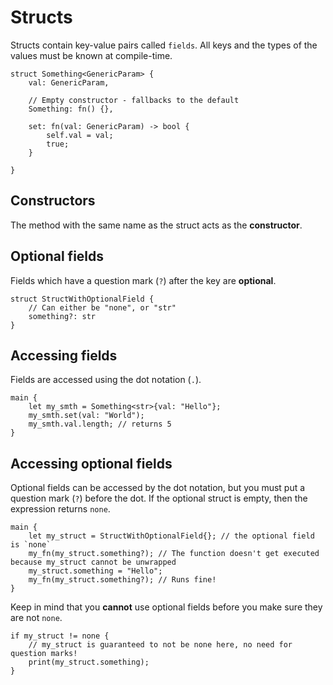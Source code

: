 
# Structs

Structs contain key-value pairs called `fields`. All keys and the types of the values must be known at compile-time.

```
struct Something<GenericParam> {
    val: GenericParam,

    // Empty constructor - fallbacks to the default
    Something: fn() {},

    set: fn(val: GenericParam) -> bool {
        self.val = val;
        true;
    }

}
```

## Constructors

The method with the same name as the struct acts as the **constructor**.

## Optional fields

Fields which have a question mark (`?`) after the key are **optional**.

```
struct StructWithOptionalField {
    // Can either be "none", or "str"
    something?: str
}
```

## Accessing fields

Fields are accessed using the dot notation (`.`).

```
main {
    let my_smth = Something<str>{val: "Hello"};
    my_smth.set(val: "World");
    my_smth.val.length; // returns 5
}
```

## Accessing optional fields

Optional fields can be accessed by the dot notation, but you must put a question mark (`?`) before the dot. If the optional struct is empty, then the expression returns `none`.

```
main {
    let my_struct = StructWithOptionalField{}; // the optional field is `none`
    my_fn(my_struct.something?); // The function doesn't get executed because my_struct cannot be unwrapped
    my_struct.something = "Hello";
    my_fn(my_struct.something?); // Runs fine!
}
```

Keep in mind that you **cannot** use optional fields before you make sure they are not `none`. 

```
if my_struct != none {
    // my_struct is guaranteed to not be none here, no need for question marks!
    print(my_struct.something);
}
```